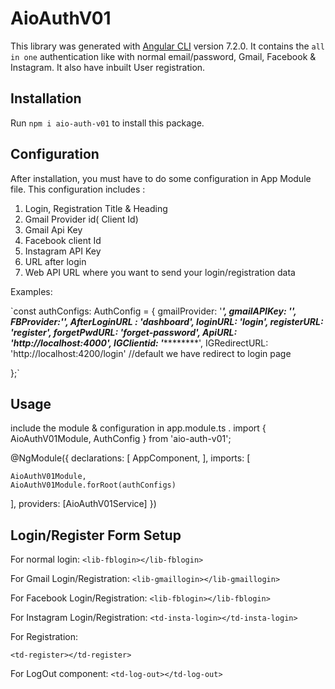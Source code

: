 # AioAuthV01

This library was generated with [Angular CLI](https://github.com/angular/angular-cli) version 7.2.0.
It contains the `all in one` authentication like with normal email/password, Gmail, Facebook & Instagram. It also have inbuilt User registration.

 
## Installation

Run `npm i aio-auth-v01` to install this package.

## Configuration

After installation, you must have to do some configuration in App Module file.
This configuration includes :
1) Login, Registration Title & Heading
2) Gmail Provider id( Client Id)
3) Gmail Api Key
4) Facebook client Id
5) Instagram API Key
6) URL after login
7) Web API URL where you want to send your login/registration data

Examples:


`const authConfigs: AuthConfig = {
  gmailProvider: '*****************************',
  gmailAPIKey: '********************',
  FBProvider:'******************',
  AfterLoginURL : 'dashboard',
  loginURL: 'login',
  registerURL: 'register',
  forgetPwdURL: 'forget-password',
  ApiURL: 'http://localhost:4000',
  IGClientid: '*****************',
  IGRedirectURL: 'http://localhost:4200/login' //default we have redirect to login page

};`



## Usage

include the module & configuration  in app.module.ts .
import { AioAuthV01Module, AuthConfig } from 'aio-auth-v01';


@NgModule({
  declarations: [
    AppComponent,
  ],
  imports: [
   
    AioAuthV01Module,
    AioAuthV01Module.forRoot(authConfigs)
    
  ],
  providers: [AioAuthV01Service]
})

## Login/Register Form Setup
 For normal login:
`<lib-fblogin></lib-fblogin> `

For Gmail Login/Registration:
`<lib-gmaillogin></lib-gmaillogin>`
 
For Facebook Login/Registration:
` <lib-fblogin></lib-fblogin> `

For Instagram Login/Registration:
`<td-insta-login></td-insta-login>`

For Registration:

`<td-register></td-register>`

For LogOut component:
`<td-log-out></td-log-out>`

